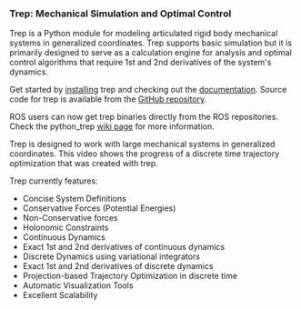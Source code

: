 ### Trep: Mechanical Simulation and Optimal Control
Trep is a Python module for modeling articulated rigid body mechanical systems in generalized coordinates. Trep supports basic simulation but it is primarily designed to serve as a calculation engine for analysis and optimal control algorithms that require 1st and 2nd derivatives of the system's dynamics.

Get started by [installing](install/) trep and checking out the [documentation](documentation/dev/). Source code for trep is available from the [GitHub repository](https://github.com/MurpheyLab/trep).

ROS users can now get trep binaries directly from the ROS repositories. Check the python_trep [wiki page](http://wiki.ros.org/python_trep) for more information.

Trep is designed to work with large mechanical systems in generalized coordinates. This video shows the progress of a discrete time trajectory optimization that was created with trep.

Trep currently features:

- Concise System Definitions
- Conservative Forces (Potential Energies)
- Non-Conservative forces
- Holonomic Constraints
- Continuous Dynamics
- Exact 1st and 2nd derivatives of continuous dynamics
- Discrete Dynamics using variational integrators
- Exact 1st and 2nd derivatives of discrete dynamics
- Projection-based Trajectory Optimization in discrete time
- Automatic Visualization Tools
- Excellent Scalability
